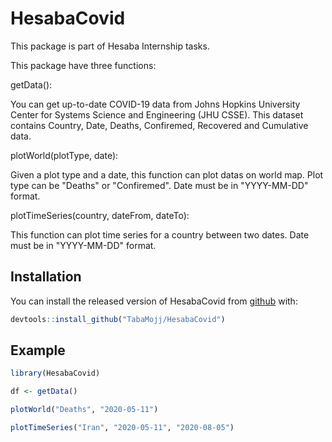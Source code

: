 
# HesabaCovid

<!-- badges: start -->
<!-- badges: end -->

This package is part of Hesaba Internship tasks.

This package have three functions:

getData(): 

You can get up-to-date COVID-19 data from Johns Hopkins University Center for Systems Science and Engineering (JHU CSSE).
This dataset contains Country, Date, Deaths, Confiremed, Recovered and Cumulative data.

plotWorld(plotType, date):

Given a plot type and a date, this function can plot datas on world map.
Plot type can be "Deaths" or "Confiremed".
Date must be in "YYYY-MM-DD" format.

plotTimeSeries(country, dateFrom, dateTo):

This function can plot time series for a country between two dates.
Date must be in "YYYY-MM-DD" format.
 
## Installation

You can install the released version of HesabaCovid from [github](https://github.com/TabaMojj/HesabaCovid) with:


``` r
devtools::install_github("TabaMojj/HesabaCovid")
```

## Example

``` r
library(HesabaCovid)

df <- getData()

plotWorld("Deaths", "2020-05-11")

plotTimeSeries("Iran", "2020-05-11", "2020-08-05")

```

